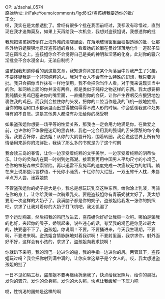 
OP: u/daohai_0574  
原始地址: /r/FakeYoumo/comments/1gd8it2/盗孩姐我要透你的批/  
正文:  
哎，我实在是太想透批了。曾经有很多个批在我面前经过，我都没有珍惜过，直到现在我才追悔莫及，如果上天再给我一次机会，我想对盗孩姐说，我想透你的批

我想把盗孩姐按倒在上海外滩的酒店里面，在落地玻璃窗里面狠狠透她的批，让那些外地穷蛆狠狠地意淫盗孩姐的身体，看着她的轮廓在曼妙轻薄地化作一道影子显现在窗帘之上。盗孩姐你会不会觉得自己是美的神明和淫荡的化身。此刻你的骚穴淫批会不会水漫金山，无法自制呢？

盗孩姐我知道你看的到这篇文章，我知道你肯定在某个角落当中对我产生了兴趣，不要怀疑我是一个非常纯粹的人。我对于女人不会有什么特殊的幻想，我只要透批。我只会把你当作抹布一样地使用，我不会把你当作人看，对于我来说现实当中的你，和网络上面的你并没有两样，都是类似于纯粹之物这样的东西。我太想要把我纯情处男鸡巴塞进你的嘴里面，一直捅到你的会厌，让你产生吞咽反应狠狠地包裹住我的鸡巴。而我则会拉住你的头发，把你的口腔当作是我的飞机一般地抽插。当你的眼泪和口水都满溢而出觉得被侮辱得不成人形的时候，你会感谢我这种处男特有的不自觉。这是其他男人都没有办法给你的感受呀

如果盗孩姐你想要一场平等的性爱关系，那我也一定会用力地满足你。在做爱之前，也许你的下体像是迷幻的黑森林，我也一定会用我的强韧的舌头舔舐的每个角落。我要舌奸你，盗孩姐！从你的大阴唇开始，围着转圈，我会说这世界上所有的情话用来舔你的海鲜批，我读了那么多的书就是为了这个时刻

我会读三岛的春雪，让你一边享受着纯粹的文字美学，一边享受着纯粹的阴蒂快乐。让你的灵和肉在同一时刻到达高潮。接着我再用中国男人平均尺寸的小鸡巴，往你的神秘森林探索冒险。再以迅雷不及掩耳的速度完成一次疲软无力的射精。躺在床上说那些污言秽语，干死你小骚货，干烂你的大烂批，一双玉臂千人枕，朱唇半点万人尝，淦霖娘欸

不管盗孩姐你的奶子是大是小，我总是想玩玩乳交这种东西。给你涂上乳液，再骑在你的身上，让你给我做一次骑乘乳交。要是盗孩姐你有青筋奶就太好了，我太想要用一次这样的大奶子了。我满脑子都是你的奶子，盗孩姐给我发一张你的奶照吧，求求了让我对着你的大奶子打飞机吧，我太饥渴了

穿个运动胸罩，然后把我的鸡巴放进去，盗孩姐你好好让我爽一次吧。哪怕是骗我的也好，夹起你的嗓子，娇喘起来，说些违心的话，夸奖我的鸡巴是你见过最大的，快要塞不下了。盗孩姐，你说啊！不要，不要捅进来，今天我生理期，不要啊，不要进来啊。盗孩姐含情脉脉地对着我讲啊！不要射里面，我求求你，射外面好不好，这样会有小孩的，求求了。盗孩姐向我求饶啊！

你就趴下来吧，我的鸡巴一边进你的逼，我的手指一边进你的尻。两管其下，盗孩姐玩过吗？我会把你射到满中满的，让你庆幸这辈子是个女人的。哎，我太想透盗孩姐的批了

一日不见如隔三秋，盗孩姐不要再继续折磨我了，快点给我发照片，给你的臭批，发你的骚穴，发你的全身照，发你的大头照，快点让我缓解一下压力吧

哎，性饥渴的国蝻是这样的啊
